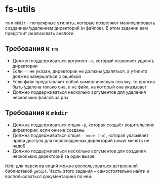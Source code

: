 # fs-utils

`rm` и `mkdir` – популярные утилиты, которые позволяют манипулировать созданием/удалением директорий (и файлов). В этом задании вам предстоит реализовать аналоги.

## Требования к `rm`
* Должен поддерживаться аргумент `-r`, который позволяет удалять директории
* Если `-r` не указан, директории не должны удаляться, а утилита должна завершаться с ошибкой
* Если файл представляет собой символическую ссылку, то должна быть удалена только она, а не файл, на который она указывает
* Должно поддерживаться несколько аргументов для удаления нескольких файлов за раз

## Требования к `mkdir`
* Должна поддерживаться опция `-p`, которая создаёт родительские директории, если они не созданы
* Должна поддерживаться опция `--mode (-m)`, которая указывает права доступа для новосозданных директорий (`umask` менять не надо!)
* Должно поддерживаться несколько аргументов для создания нескольких директорий за один вызов

_Hint:_ для парсинга опций можно воспользоваться встроенной библиотекой `getopt`. Часть этого задания – самостоятельно найти и воспользоваться документацией по ней.

